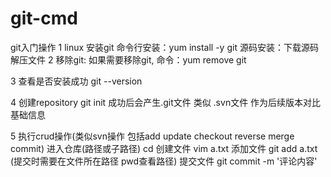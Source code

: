 # git-cmd
git入门操作
1 linux 安装git
  命令行安装：yum install -y git
  源码安装：下载源码 解压文件
2 移除git:
  如果需要移除git, 命令：yum remove git
  
3 查看是否安装成功
  git --version
  
4 创建repository
  git init
  成功后会产生.git文件 类似 .svn文件 作为后续版本对比基础信息

5 执行crud操作(类似svn操作 包括add update checkout reverse merge commit)
  进入仓库(路径或子路径) cd 
  创建文件  vim a.txt
  添加文件 git add a.txt (提交时需要在文件所在路径 pwd查看路径)
  提交文件 git commit -m '评论内容'
